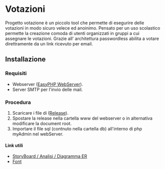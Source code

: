 # Votazioni

Progetto votazione è un piccolo tool che permette di esegurire delle votazioni in modo sicuro velece ed anoinimo.
Pensato per un uso scolastico permette la creazione comoda di utenti organizzati in gruppi a cui assegnare le votazioni.
Grazie all' architettura passwordless abilita a votare direttramente da un link ricevuto per email.

## Installazione

### Requisiti
- Webserver ([EasyPHP WebServer](https://www.easyphp.org/download.php)).
- Server SMTP per l'invio delle mail.

### Procedura
1. Scaricare i file di ([Release](https://github.com/gorlix/Votazioni/releases/tag/v1.0-beta.1)).
2. Spostare la release nella cartella www del webserver o in alternativa modificare la document root.
3. Importare il file sql (contnuto nella cartella db) all'interno di php myAdmin nel webServer.


#### Link utili
- [StoryBoard / Analisi / Diagramma ER](https://gabriele-workspace.notion.site/Sistema-votazioni-6848d3ed4cb84d89bb3eb6d99cff4cbc)
- [Font](https://www.jetbrains.com/lp/mono/)
